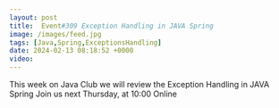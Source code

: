 ```yaml
---
layout: post
title:  Event#309 Exception Handling in JAVA Spring
image: /images/feed.jpg
tags: [Java,Spring,ExceptionsHandling]
date: 2024-02-13 08:18:52 +0000
video: 
---
```


This week on Java Club we will review the Exception Handling in JAVA Spring
Join us next Thursday, at 10:00 Online
